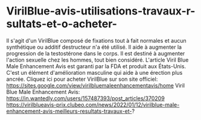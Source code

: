 # VirilBlue-avis-utilisations-travaux-r-sultats-et-o-acheter-
Il s'agit d'un VirilBlue composé de fixations tout à fait normales et aucun synthétique ou additif destructeur n'a été utilisé. Il aide à augmenter la progression de la testostérone dans le corps. Il est destiné à augmenter l'action sexuelle chez les hommes, tout bien considéré. L'article Viril Blue Male Enhancement Avis est garanti par la FDA et produit aux États-Unis. C'est un élément d'amélioration masculine qui aide à une érection plus ancrée. Cliquez ici pour acheter VirilBlue sur son site officiel: https://sites.google.com/view/virilbluemaleenhancementavis/home  Viril Blue Male Enhancement Avis: https://in.wantedly.com/users/157487393/post_articles/370209  https://virilblueavis-prix.clubeo.com/news/2022/01/12/virilblue-male-enhancement-avis-meilleurs-resultats-travaux-et-?
